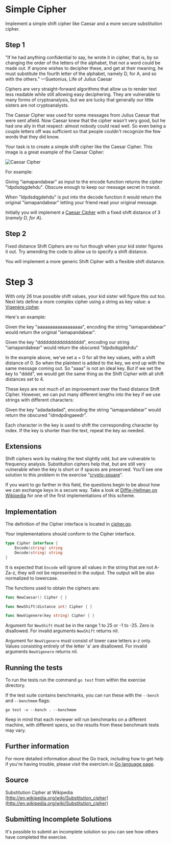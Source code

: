 #  Simple Cipher

Implement a simple shift cipher like Caesar and a more secure
substitution cipher.

## Step 1

"If he had anything confidential to say, he wrote it in cipher, that
is, by so changing the order of the letters of the alphabet, that not
a word could be made out. If anyone wishes to decipher these, and get
at their meaning, he must substitute the fourth letter of the
alphabet, namely D, for A, and so with the others."  —Suetonius, Life
of Julius Caesar

Ciphers are very straight-forward algorithms that allow us to render
text less readable while still allowing easy deciphering. They are
vulnerable to many forms of cryptoanalysis, but we are lucky that
generally our little sisters are not cryptoanalysts.

The Caesar Cipher was used for some messages from Julius Caesar that
were sent afield. Now Caesar knew that the cipher wasn't very good,
but he had one ally in that respect: almost nobody could read well. So
even being a couple letters off was sufficient so that people couldn't
recognize the few words that they did know.

Your task is to create a simple shift cipher like the Caesar Cipher.
This image is a great example of the Caesar Cipher:

![Caesar Cipher][1]

For example:

Giving "iamapandabear" as input to the encode function returns the
cipher "ldpdsdqgdehdu". Obscure enough to keep our message secret in
transit.

When "ldpdsdqgdehdu" is put into the decode function it would return
the original "iamapandabear" letting your friend read your original
message.

Initially you will implement a [Caesar Cipher][cc] with a fixed shift
distance of 3 (*namely D, for A*).

## Step 2

Fixed distance Shift Ciphers are no fun though when your kid sister
figures it out. Try amending the code to allow us to specify a shift
distance.

You will implement a more generic Shift Cipher with a flexible shift
distance.

# Step 3

With only 26 true possible shift values, your kid sister will figure
this out too. Next lets define a more complex cipher using a string as
key value: a [Vigenère cipher][vc].

Here's an example:

Given the key "aaaaaaaaaaaaaaaaaa", encoding the string
"iamapandabear" would return the original "iamapandabear".

Given the key "ddddddddddddddddd", encoding our string "iamapandabear"
would return the obscured "ldpdsdqgdehdu"

In the example above, we've set a = 0 for all the key values, with a
shift distance of 0. So when the plaintext is added to the key, we end
up with the same message coming out. So "aaaa" is not an ideal
key. But if we set the key to "dddd", we would get the same thing as
the Shift Cipher with all shift distances set to 4.

These keys are not much of an improvement over the fixed distance Shift
Cipher. However, we can put many different lengths into the key if we
use strings with different characters:

Given the key "adadadadad", encoding the string "iamapandabear" would
return the obscured "idmdpdngaeedr".

Each character in the key is used to shift the corresponding character
by index. If the key is shorter than the text, repeat the key as
needed.

## Extensions

Shift ciphers work by making the text slightly odd, but are vulnerable
to frequency analysis. Substitution ciphers help that, but are still
very vulnerable when the key is short or if spaces are
preserved. You'll see one solution to this problem in the exercise
"[crypto-square](https://github.com/exercism/go/tree/master/exercises/crypto-square)".

If you want to go farther in this field, the questions begin to be
about how we can exchange keys in a secure way. Take a look at
[Diffie-Hellman on Wikipedia][dh] for one of the first implementations
of this scheme.

[1]: https://upload.wikimedia.org/wikipedia/commons/thumb/4/4a/Caesar_cipher_left_shift_of_3.svg/320px-Caesar_cipher_left_shift_of_3.svg.png
[cc]: https://en.wikipedia.org/wiki/Caesar_cipher
[vc]: https://en.wikipedia.org/wiki/Vigen%C3%A8re_cipher
[dh]: https://en.wikipedia.org/wiki/Diffie%E2%80%93Hellman_key_exchange

## Implementation

The definition of the Cipher interface is located in
[cipher.go](./cipher.go).

Your implementations should conform to the Cipher interface.

```go
type Cipher interface {
    Encode(string) string
    Decode(string) string
}
```

It is expected that `Encode` will ignore all values in the string that
are not A-Za-z, they will not be represented in the output. The output
will be also normalized to lowercase.

The functions used to obtain the ciphers are:

```go
func NewCaesar() Cipher { }

func NewShift(distance int) Cipher { }

func NewVigenere(key string) Cipher { }
```

Argument for `NewShift` must be in the range 1 to 25 or -1 to -25.
Zero is disallowed.  For invalid arguments `NewShift` returns nil.

Argument for `NewVigenere` must consist of lower case letters a-z
only.  Values consisting entirely of the letter 'a' are disallowed.
For invalid arguments `NewVigenere` returns nil.



## Running the tests

To run the tests run the command `go test` from within the exercise directory.

If the test suite contains benchmarks, you can run these with the `--bench` and `--benchmem`
flags:

    go test -v --bench . --benchmem

Keep in mind that each reviewer will run benchmarks on a different machine, with
different specs, so the results from these benchmark tests may vary.

## Further information

For more detailed information about the Go track, including how to get help if
you're having trouble, please visit the exercism.io [Go language page](http://exercism.io/languages/go/resources).

## Source

Substitution Cipher at Wikipedia [http://en.wikipedia.org/wiki/Substitution_cipher](http://en.wikipedia.org/wiki/Substitution_cipher)

## Submitting Incomplete Solutions
It's possible to submit an incomplete solution so you can see how others have completed the exercise.

